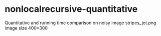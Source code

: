 # nonlocalrecursive-quantitative

Quantitative and running time comparison on noisy image stripes_jet.png
image size 400*300
